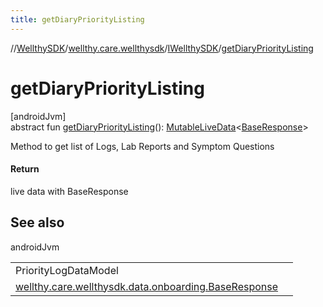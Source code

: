 ```yaml
---
title: getDiaryPriorityListing
---
```

//[WellthySDK](../../../index.html)/[wellthy.care.wellthysdk](../index.html)/[IWellthySDK](index.html)/[getDiaryPriorityListing](get-diary-priority-listing.html)



# getDiaryPriorityListing



[androidJvm]\
abstract fun [getDiaryPriorityListing](get-diary-priority-listing.html)(): [MutableLiveData](https://developer.android.com/reference/kotlin/androidx/lifecycle/MutableLiveData.html)&lt;[BaseResponse](../../wellthy.care.wellthysdk.data.onboarding/-base-response/index.html)&gt;



Method to get list of Logs, Lab Reports and Symptom Questions



#### Return



live data with BaseResponse



## See also


androidJvm

| | |
|---|---|
| PriorityLogDataModel |  |
| [wellthy.care.wellthysdk.data.onboarding.BaseResponse](../../wellthy.care.wellthysdk.data.onboarding/-base-response/index.html) |  |




